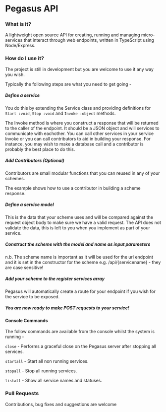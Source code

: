 # Pegasus API

### What is it?

A lightweight open source API for creating, running and managing micro-services that interact through web endpoints, written in TypeScript using Node/Express.

### How do I use it?

The project is still in development but you are welcome to use it any way you wish.

Typically the following steps are what you need to get going -

##### Define a service

You do this by extending the Service class and providing definitions for `Start :void`, `Stop :void` and `Invoke :object` methods. 

The Invoke method is where you construct a response that will be returned to the caller of the endpoint. It should be a JSON object and will services to communicate with eachother. You can call other services in your service Invoke or you can call contributors to aid in building your response. For instance, you may wish to make a database call and a contributor is probably the best place to do this.

##### Add Contributors (Optional)

Contributors are small modular functions that you can reused in any of your schemes.

The example shows how to use a contributor in building a scheme response.

##### Define a service model 

This is the data that your scheme uses and will be compared against the request object body to make sure we have a valid request. The API does not validate the data, this is left to you when you implement as part of your service.

##### Construct the scheme with the model and name as input parameters

n.b. The scheme name is important as it will be used for the url endpoint and it is set in the constructor for the scheme  e.g. /api/{servicename} - they are case sensitive!

##### Add your scheme to the register services array

Pegasus will automatically create a route for your endpoint if you wish for the service to be exposed.

##### You are now ready to make POST requests to your service!

#### Console Commands

The follow commands are available from the console whilst the system is running - 

`close` - Performs a graceful close on the Pegasus server after stopping all services. 

`startall` - Start all non running services.

`stopall` - Stop all running services.

`listall` - Show all service names and statuses.

### Pull Requests

Contributions, bug fixes and suggestions are welcome
